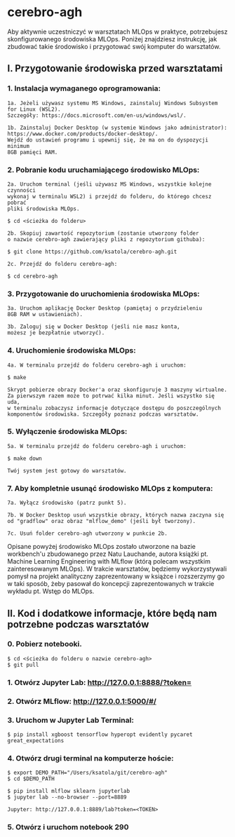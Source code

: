# cerebro-agh

Aby aktywnie uczestniczyć w warsztatach MLOps w praktyce, potrzebujesz skonfigurowanego środowiska MLOps. Poniżej znajdziesz instrukcję, jak zbudować takie środowisko i przygotować swój komputer do warsztatów.

## I. Przygotowanie środowiska przed warsztatami

### 1. Instalacja wymaganego oprogramowania:
```
1a. Jeżeli używasz systemu MS Windows, zainstaluj Windows Subsystem for Linux (WSL2).
Szczegóły: https://docs.microsoft.com/en-us/windows/wsl/.

1b. Zainstaluj Docker Desktop (w systemie Windows jako administrator):
https://www.docker.com/products/docker-desktop/.
Wejdź do ustawień programu i upewnij się, że ma on do dyspozycji minimum
8GB pamięci RAM.
```

### 2. Pobranie kodu uruchamiającego środowisko MLOps:
```
2a. Uruchom terminal (jeśli używasz MS Windows, wszystkie kolejne czynności
wykonaj w terminalu WSL2) i przejdź do folderu, do którego chcesz pobrać
pliki środowiska MLOps.

$ cd <ścieżka do folderu>

2b. Skopiuj zawartość repozytorium (zostanie utworzony folder
o nazwie cerebro-agh zawierający pliki z repozytorium githuba):

$ git clone https://github.com/ksatola/cerebro-agh.git

2c. Przejdź do folderu cerebro-agh:

$ cd cerebro-agh
```

### 3. Przygotowanie do uruchomienia środowiska MLOps:
```
3a. Uruchom aplikację Docker Desktop (pamiętaj o przydzieleniu
8GB RAM w ustawieniach).

3b. Zaloguj się w Docker Desktop (jeśli nie masz konta,
możesz je bezpłatnie utworzyć).
```

### 4. Uruchomienie środowiska MLOps:
```
4a. W terminalu przejdź do folderu cerebro-agh i uruchom:

$ make

Skrypt pobierze obrazy Docker'a oraz skonfiguruje 3 maszyny wirtualne.
Za pierwszym razem może to potrwać kilka minut. Jeśli wszystko się uda,
w terminalu zobaczysz informacje dotyczące dostępu do poszczególnych
komponentów środowiska. Szczegóły poznasz podczas warsztatów.
```

### 5. Wyłączenie środowiska MLOps:
```
5a. W terminalu przejdź do folderu cerebro-agh i uruchom:

$ make down

Twój system jest gotowy do warsztatów.
```

### 7. Aby kompletnie usunąć środowisko MLOps z komputera:
```
7a. Wyłącz środowisko (patrz punkt 5).

7b. W Docker Desktop usuń wszystkie obrazy, których nazwa zaczyna się
od "gradflow" oraz obraz "mlflow_demo" (jeśli był tworzony).

7c. Usuń folder cerebro-agh utworzony w punkcie 2b.
```

Opisane powyżej środowisko MLOps zostało utworzone na bazie workbench'u zbudowanego przez Natu Lauchande, autora książki pt. Machine Learning Engineering with MLflow (którą polecam wszystkim zainteresowanym MLOps). W trakcie warsztatów, będziemy wykorzystywali pomysł na projekt analityczny zaprezentowany w książce i rozszerzymy go w taki sposób, żeby pasował do koncepcji zaprezentowanych w trakcie wykładu pt. Wstęp do MLOps.


## II. Kod i dodatkowe informacje, które będą nam potrzebne podczas warsztatów

### 0. Pobierz notebooki.
```
$ cd <ścieżka do folderu o nazwie cerebro-agh>
$ git pull
```

### 1. Otwórz Jupyter Lab: http://127.0.0.1:8888/?token=<TOKEN>

### 2. Otwórz MLflow: http://127.0.0.1:5000/#/

### 3. Uruchom w Jupyter Lab Terminal:
```
$ pip install xgboost tensorflow hyperopt evidently pycaret great_expectations
```

### 4. Otwórz drugi terminal na komputerze hoście:
```
$ export DEMO_PATH="/Users/ksatola/git/cerebro-agh"
$ cd $DEMO_PATH

$ pip install mlflow sklearn jupyterlab
$ jupyter lab --no-browser --port=8889

Jupyter: http://127.0.0.1:8889/lab?token=<TOKEN>
```

### 5. Otwórz i uruchom notebook 290

